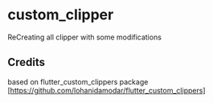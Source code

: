 # custom_clipper

ReCreating all clipper with some modifications

## Credits  
based on flutter_custom_clippers package [https://github.com/lohanidamodar/flutter_custom_clippers]

